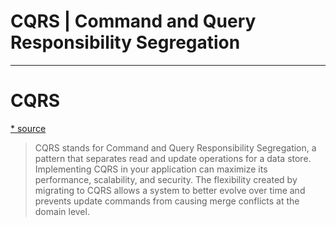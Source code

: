 
# CQRS | Command and Query Responsibility Segregation


<hr/>

# CQRS

[* source](https://learn.microsoft.com/en-us/azure/architecture/patterns/cqrs)

> CQRS stands for Command and Query Responsibility Segregation, a pattern that separates read and update operations for a data store. Implementing CQRS in your application can maximize its performance, scalability, and security. The flexibility created by migrating to CQRS allows a system to better evolve over time and prevents update commands from causing merge conflicts at the domain level.

